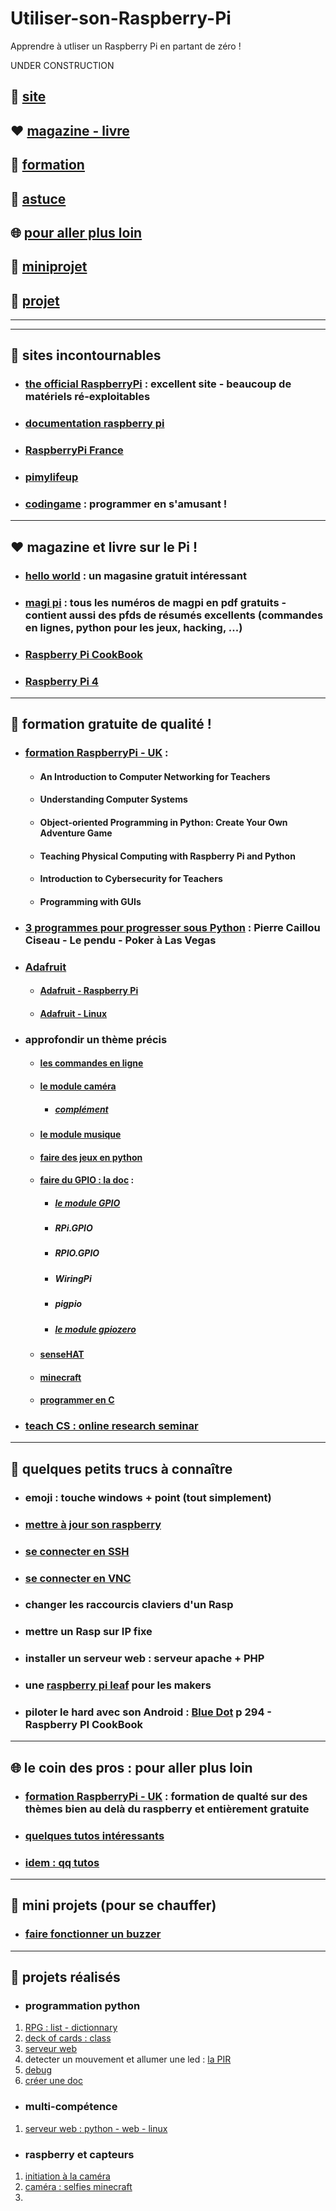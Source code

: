 # Utiliser-son-Raspberry-Pi
Apprendre à utliser un Raspberry Pi en partant de zéro !

UNDER CONSTRUCTION


## 🌈 [site](#site)

## ❤️ [magazine - livre](#magazine)

## 🚀 [formation](#formation)

## 📢 [astuce](#astuce)

## 🌐 [pour aller plus loin](#loin)

## 🔱 [miniprojet](#miniprojet)

## 👷 [projet](#projet)


------------------------------------------------------------------------------------------------
------------------------------------------------------------------------------------------------

## <a name="site"></a> 🌈 sites incontournables
* ### [the official RaspberryPi](https://www.raspberrypi.org/) : excellent site - beaucoup de matériels ré-exploitables
* ### [documentation raspberry pi](https://www.raspberrypi.org/documentation/)
* ### [RaspberryPi France](https://www.raspberrypi-france.fr/)
* ### [pimylifeup](https://pimylifeup.com/)
* ### [codingame](https://www.codingame.com) : programmer en s'amusant !

------------------------------------------------------------------------------------------------

## <a name="magazine"></a> ❤️ magazine et livre sur le Pi !
* ### [hello world](https://helloworld.raspberrypi.org/) : un magasine gratuit intéressant
* ### [magi pi](https://www.framboise314.fr/publications-revues-magazines-livres-e-books-et-articles-sur-le-raspberry-pi/the-magpi/) : tous les numéros de magpi en pdf gratuits - contient aussi des pfds de résumés excellents (commandes en lignes, python pour les jeux, hacking, ...)
* ### [Raspberry Pi CookBook](http://shop.oreilly.com/product/0636920196372.do)
* ### [Raspberry Pi 4](https://www.editions-eni.fr/livre/raspberry-pi-4-exploitez-tout-le-potentiel-de-votre-nano-ordinateur-inclus-un-projet-de-station-meteo-9782409022081)

------------------------------------------------------------------------------------------------

## <a name="formation"></a> 🚀 formation gratuite de qualité !
* ### [formation RaspberryPi - UK](https://www.raspberrypi.org/training/online/) :
  * #### An Introduction to Computer Networking for Teachers
  * #### Understanding Computer Systems
  * #### Object-oriented Programming in Python: Create Your Own Adventure Game
  * #### Teaching Physical Computing with Raspberry Pi and Python
  * #### Introduction to Cybersecurity for Teachers
  * #### Programming with GUIs
* ### [3 programmes pour progresser sous Python]() : Pierre Caillou Ciseau - Le pendu - Poker à Las Vegas

* ### [Adafruit](https://learn.adafruit.com/)
  * #### [Adafruit - Raspberry Pi](https://learn.adafruit.com/series/learn-raspberry-pi)
  * #### [Adafruit - Linux](https://learn.adafruit.com/series/learn-linux-with-raspberry-pi)

* ### approfondir un thème précis
  * #### [les commandes en ligne](https://www.framboise314.fr/docs/MagPi_Essentials_Bash_v1.pdf)
  * #### [le module caméra](https://www.framboise314.fr/docs/Essentials_Camera_v1.pdf)
    * ##### [complément](https://www.raspberrypi.org/documentation/raspbian/applications/camera.md)
  * #### [le module musique](https://www.framboise314.fr/docs/Essentials_Sonic_Pi-v1.pdf)
  * #### [faire des jeux en python](https://www.framboise314.fr/docs/MagPi_Essentials_Games_v1.pdf)
  * #### [faire du GPIO : la doc](https://www.raspberrypi.org/documentation/usage/gpio/) :
    * ##### [le module GPIO](https://www.framboise314.fr/docs/Essentials_GPIOZero_v1.pdf) 
    * ##### RPi.GPIO
    * ##### RPIO.GPIO
    * ##### WiringPi 
    * ##### pigpio
    * ##### [le module gpiozero](https://gpiozero.readthedocs.io/en/stable/)
  * #### [senseHAT](https://www.framboise314.fr/docs/Essentials_SenseHAT_v1.pdf)  
  * #### [minecraft](https://framboise314.fr/docs/Essentials_Minecraft_v1.pdf)
  * #### [programmer en C](https://www.framboise314.fr/docs/Essentials_C_v1.pdf)  
  
 * ### [teach CS : online research seminar](https://www.raspberrypi.org/computing-education-research-online-seminars/) 

------------------------------------------------------------------------------------------------
  
## <a name="astuce"></a> 📢 quelques petits trucs à connaître
* ### emoji : touche windows + point (tout simplement)
* ### [mettre à jour son raspberry](https://angristan.fr/mettre-a-jour-raspberry-pi-sous-raspbian/)
* ### [se connecter en SSH](https://www.raspberrypi-france.fr/guide/connecter-ssh-raspbian/)
* ### [se connecter en VNC]()
* ### changer les raccourcis claviers d'un Rasp
* ### mettre un Rasp sur IP fixe
* ### installer un serveur web : serveur apache + PHP
* ### une [raspberry pi leaf](https://github.com/Math13Net/Utiliser-son-Raspberry-Pi/blob/master/rpiblusleaf16.pdf) pour les makers
* ### piloter le hard avec son Android : [Blue Dot](https://bluedot.readthedocs.io/en/latest/index.html) p 294 - Raspberry PI CookBook
-------------------------------------------------------------------------------------------------

## <a name="loin"></a> 🌐 le coin des pros : pour aller plus loin
* ### [formation RaspberryPi - UK](https://www.raspberrypi.org/training/online/) : formation de qualté sur des thèmes bien au delà du raspberry et entièrement gratuite
* ### [quelques tutos intéressants](https://raspberry-pi.fr/tutoriels/)
* ### [idem : qq tutos](https://www.freecodecamp.org/)

-------------------------------------------------------------------------------------------------

## <a name="miniprojet"></a> 🔱 mini projets (pour se chauffer)
* ### [faire fonctionner un buzzer](https://github.com/Math13Net/Utiliser-son-Raspberry-Pi/blob/master/buzzer.py)

-------------------------------------------------------------------------------------------------

## <a name="projet"></a> 👷 projets réalisés
* ### programmation python
1. [RPG : list - dictionnary](https://projects.raspberrypi.org/en/projects/rpg)
2. [deck of cards : class](https://projects.raspberrypi.org/en/projects/deck-of-cards) 
3. [serveur web](https://projects.raspberrypi.org/en/projects/python-web-server-with-flask)
4. detecter un mouvement et allumer une led : [la PIR](https://www.mbtechworks.com/projects/pir-motion-sensor-with-raspberry-pi.html)
5. [debug](https://projects.raspberrypi.org/en/projects/test-detectives)
6. [créer une doc](https://projects.raspberrypi.org/en/projects/documenting-your-code)


* ### multi-compétence
1. [serveur web : python - web - linux](https://projects.raspberrypi.org/en/projects/python-web-server-with-flask)

* ### raspberry et capteurs
1. [initiation à la caméra](https://projects.raspberrypi.org/en/projects/getting-started-with-picamera)
2. [caméra : selfies minecraft](https://projects.raspberrypi.org/en/projects/minecraft-selfies)
3. []()
